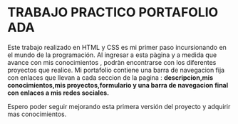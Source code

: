# TRABAJO PRACTICO PORTAFOLIO ADA

Este trabajo realizado en HTML y CSS es mi primer paso incursionando en el mundo de la programación.
Al ingresar a esta pàgina y a medida que avance con mis conocimientos , podràn encontrarse con los diferentes proyectos que realice.
Mi portafolio contiene una barra de navegacion fija con enlaces que llevan a cada seccion de la pagina :
**descripcion,mis conocimientos,mis proyectos,formulario y una barra de navegacion final con enlaces a mis redes sociales.**

Espero poder seguir mejorando esta primera versión del proyecto y adquirir mas conocimientos.
